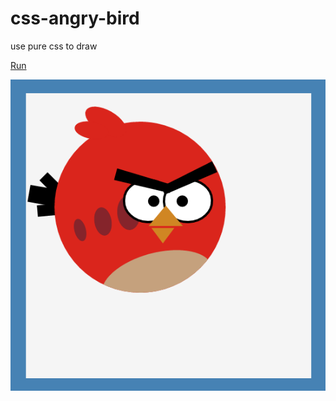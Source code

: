 # css-angry-bird
use pure css to draw

[Run](http://htmlpreview.github.io/?https://github.com/swordrain/css-angry-bird/blob/master/index.html)

![screenshot](https://github.com/swordrain/css-angry-bird/blob/master/screen.png)

